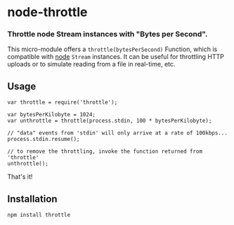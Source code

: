 node-throttle
=============
### Throttle node Stream instances with "Bytes per Second".

This micro-module offers a `throttle(bytesPerSecond)` Function, which is compatible
with [node][NodeJS] `Stream` instances. It can be useful for throttling HTTP uploads
or to simulate reading from a file in real-time, etc.


Usage
-----

    var throttle = require('throttle');
    
    var bytesPerKilobyte = 1024;
    var unthrottle = throttle(process.stdin, 100 * bytesPerKilobyte);
    
    // "data" events from 'stdin' will only arrive at a rate of 100kbps...
    process.stdin.resume();

    // to remove the throttling, invoke the function returned from 'throttle'
    unthrottle();

That's it!

Installation
------------

    npm install throttle


[NodeJS]: http://nodejs.org

